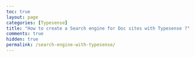 ```yaml
---
toc: true
layout: page
categories: [Typesense]
title: "How to create a Search engine for Doc sites with Typesense ?"
comments: true
hidden: true
permalink: /search-engine-with-typesense/
---
```

